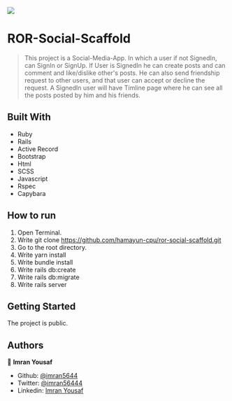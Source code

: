![](https://img.shields.io/badge/Microverse-blueviolet)

# ROR-Social-Scaffold

> This project is a Social-Media-App. In which a user if not SignedIn, can SignIn or SignUp. If User is SignedIn he can create posts and can comment and like/dislike other's posts. He can also send friendship request to other users, and that user can accept or decline the request. A SignedIn user will have Timline page where he can see all the posts posted by him and his friends.

## Built With

- Ruby
- Rails
- Active Record
- Bootstrap
- Html
- SCSS
- Javascript
- Rspec
- Capybara

## How to run

1. Open Terminal.
2. Write git clone https://github.com/hamayun-cpu/ror-social-scaffold.git
3. Go to the root directory.
4. Write yarn install
5. Write bundle install
6. Write rails db:create
7. Write rails db:migrate
8. Write rails server

## Getting Started

The project is public.

## Authors

👤 **Imran Yousaf** 

- Github: [@imran5644](https://github.com/imran5644)
- Twitter: [@imran56444](https://twitter.com/imran56444)
- Linkedin: [Imran Yousaf](https://www.linkedin.com/in/imran-yousaf5644/)